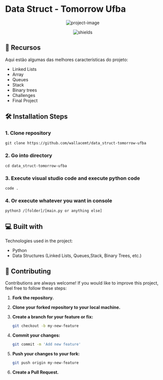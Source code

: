 # Data Struct - Tomorrow Ufba

<p align="center"> <img src="https://socialify.git.ci/wallacemt/data_struct-tomorrow-ufba/image?font=Source+Code+Pro&language=1&name=1&owner=1&pattern=Floating+Cogs&stargazers=1&theme=Auto" alt="project-image"></p>
<p align="center"> <img src="https://img.shields.io/badge/made_with-python-blue" alt="shields"> </p>

## 🔧 Recursos

Aqui estão algumas das melhores características do projeto:

-   Linked Lists
-   Array
-   Queues
-   Stack
-   Binary trees
-   Challenges
-   Final Project

## 🛠️ Installation Steps

### 1. Clone repository

```
git clone https://github.com/wallacemt/data_struct-tomorrow-ufba
```

### 2. Go into directory

```
cd data_struct-tomorrow-ufba
```

### 3. Execute visual studio code and execute python code

```
code .
```
### 4. Or execute whatever you want in console

```
python3 /[folder]/[main.py or anything else]
```

  
  
<h2>💻 Built with</h2>

Technologies used in the project:

*   Python
*   Data Structures (Linked Lists, Queues,Stack, Binary Trees, etc.)

## 🤝 Contributing

Contributions are always welcome! If you would like to improve this project, feel free to follow these steps:

1. **Fork the repository.**
2. **Clone your forked repository to your local machine.**
3. **Create a branch for your feature or fix:**

    ```bash
    git checkout -b my-new-feature
    ```

4. **Commit your changes:**

    ```bash
    git commit -m 'Add new feature'
    ```

5. **Push your changes to your fork:**

    ```bash
    git push origin my-new-feature
    ```

6. **Create a Pull Request.**

